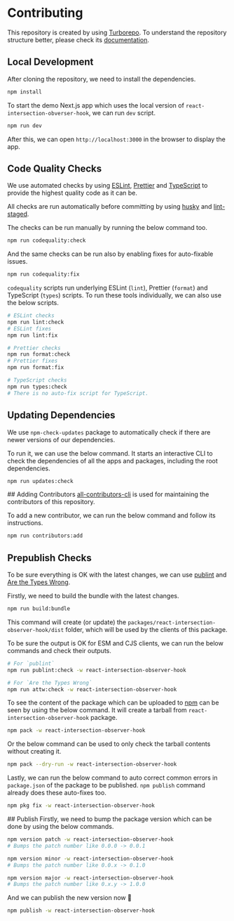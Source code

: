 # Contributing

This repository is created by using [Turborepo](https://turbo.build/repo). To understand the repository structure better, please check its [documentation](https://turbo.build/repo/docs).

## Local Development

After cloning the repository, we need to install the dependencies.

```bash
npm install
```

To start the demo Next.js app which uses the local version of `react-intersection-obverser-hook`, we can run `dev` script.

```bash
npm run dev
```

After this, we can open `http://localhost:3000` in the browser to display the app.

## Code Quality Checks

We use automated checks by using [ESLint](https://eslint.org/), [Prettier](https://prettier.io/) and [TypeScript](https://www.typescriptlang.org/) to provide the highest quality code as it can be.

All checks are run automatically before committing by using [husky](https://github.com/typicode/husky) and [lint-staged](https://github.com/lint-staged/lint-staged).

The checks can be run manually by running the below command too.

```bash
npm run codequality:check
```

And the same checks can be run also by enabling fixes for auto-fixable issues.

```bash
npm run codequality:fix
```

`codequality` scripts run underlying ESLint (`lint`), Prettier (`format`) and TypeScript (`types`) scripts. To run these tools individually, we can also use the below scripts.

```bash
# ESLint checks
npm run lint:check
# ESLint fixes
npm run lint:fix

# Prettier checks
npm run format:check
# Prettier fixes
npm run format:fix

# TypeScript checks
npm run types:check
# There is no auto-fix script for TypeScript.
```

## Updating Dependencies

We use `npm-check-updates` package to automatically check if there are newer versions of our dependencies.

To run it, we can use the below command. It starts an interactive CLI to check the dependencies of all the apps and packages, including the root dependencies.

```bash
npm run updates:check
```

## Adding Contributors
[all-contributors-cli](https://github.com/all-contributors/cli) is used for maintaining the contributors of this repository.

To add a new contributor, we can run the below command and follow its instructions.

```bash
npm run contributors:add
```

## Prepublish Checks

To be sure everything is OK with the latest changes, we can use [publint](https://publint.dev/) and [Are the Types Wrong](https://github.com/arethetypeswrong/arethetypeswrong.github.io).

Firstly, we need to build the bundle with the latest changes.

```bash
npm run build:bundle
```

This command will create (or update) the `packages/react-intersection-observer-hook/dist` folder, which will be used by the clients of this package.

To be sure the output is OK for ESM and CJS clients, we can run the below commands and check their outputs.

```bash
# For `publint`
npm run publint:check -w react-intersection-observer-hook

# For `Are the Types Wrong`
npm run attw:check -w react-intersection-observer-hook
```

To see the content of the package which can be uploaded to [npm](https://www.npmjs.com/) can be seen by using the below command. It will create a tarball from `react-intersection-observer-hook` package.

```bash
npm pack -w react-intersection-observer-hook
```

Or the below command can be used to only check the tarball contents without creating it.

```bash
npm pack --dry-run -w react-intersection-observer-hook
```

Lastly, we can run the below command to auto correct common errors in `package.json` of the package to be published. `npm publish` command already does these auto-fixes too.

```bash
npm pkg fix -w react-intersection-observer-hook
```

## Publish
Firstly, we need to bump the package version which can be done by using the below commands.

```bash
npm version patch -w react-intersection-observer-hook
# Bumps the patch number like 0.0.0 -> 0.0.1

npm version minor -w react-intersection-observer-hook
# Bumps the patch number like 0.0.x -> 0.1.0

npm version major -w react-intersection-observer-hook
# Bumps the patch number like 0.x.y -> 1.0.0
```

And we can publish the new version now 🚀

```bash
npm publish -w react-intersection-observer-hook
```
